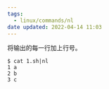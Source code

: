 ```yaml
---
tags:
  - linux/commands/nl
date updated: 2022-04-14 11:03
---
```


将输出的每一行加上行号。


```shell
$ cat 1.sh|nl
1 a
2 b
3 c
```
